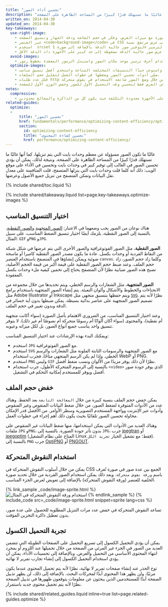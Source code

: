 ```yaml
---
title: "تحسين أداء الصور"
description: "غالبًا ما تكون الصور مسؤولة عن معظم وحدات بايت التي يتم تنزيلها، كما أنها غالبًا ما تستهلك قدرًا كبيرًا من المساحة الظاهرة على الصفحة."
written_on: 2014-04-30
updated_on: 2014-04-30
key-takeaways:
  use-right-image:
    - استخدم أفضل صورة مع ميزات العرض، وفكر في حجم الشاشة ودقة الجهاز وتنسيق الصفحة.
    - غير العنصر <code>background-image</code> في CSS للحصول على عرض مرتفع نسبة DPI باستخدام استعلامات الوسائط مع <code>min-resolution</code> و<code>-webkit-min-device-pixel-ratio</code>.
    - استخدم  srcset لتوفير صور عالية الدقة بالإضافة إلى صورة 1x في الترميز.
    - فكر جيدًا في تكاليف الأداء عند استخدام تقنيات لاستبدال صورة جافا سكريبت أو عند عرض صور عالية الدقة مضغوطة إلى حد كبير على الأجهزة ذات الدقة الأقل.
  avoid-images:
    - تجنب الصور قدر الإمكان، وجرب بدلاً من ذلك استغلال إمكانيات المتصفح من خلال استخدام أحرف ترميز موحد مكان الصور واستبدل الرموز المعقدة بخطوط رموز.
  optimize-images:
    - احذر الاختيار العشوائي لتنسيق الصورة، واستوعب جيدًا التنسيقات المختلفة المتاحة واستخدم أفضل تنسيق مناسب.
    - ضمِّن أدوات تحسين الصور وضغطها في خطوات العمل لتقليل حجم الملفات.
    - قلل عدد طلبات http من خلال وضع الصور شائعة الاستخدام في نقوش متحركة.
    - جرب تحميل الصور بعد تمريرها في العرض فقط لتحسين وقت التحميل الأول للصور وخفض الوزن الأول للصفحة.
notes:
  compressive:
    - توخ الحذر بشأن الأسلوب المضغوط نظرًا للتكاليف الزائدة التي يتسبب فيها بسبب الذاكرة وإلغاء الترميز.  يعد تغيير حجم الصور الكبيرة لتناسب الشاشات الصغيرة أمرًا مكلفًا وقد يتسبب في إزعاج خاصة على الأجهزة محدودة التكلفة حيث يكون كل من الذاكرة والمعالج محدودين.
related-guides:
  optimize:
  -
      title: "تحسين الصور"
      href: fundamentals/performance/optimizing-content-efficiency/optimize-encoding-and-transfer.html#image-optimization
      section:
        id: optimizing-content-efficiency
        title: "تحسين كفاءة المحتوى"
        href: performance/optimizing-content-efficiency/
---
```


<p class="intro">
  غالبًا ما تكون الصور مسؤولة عن معظم وحدات بايت التي يتم تنزيلها، كما أنها غالبًا ما تستهلك قدرًا كبيرًا من المساحة الظاهرة على الصفحة. ونتيجة لذلك، يمكن أن يؤدي تحسين الصور في الغالب إلى توفير كبير في وحدات بايت وتحسين في الأداء على موقع الويب: ذلك أنه كلما قلت وحدات بايت التي ينزلها المتصفح، قلت المنافسة على معدل نقل البيانات وتمكن المتصفح من تنزيل جميع الأصول وعرضها.
</p>

{% include shared/toc.liquid %}

{% include shared/takeaway.liquid list=page.key-takeaways.optimize-images %}

## اختيار التنسيق المناسب

هناك نوعان من الصور يجب وضعهما في الاعتبار: [الصور المتجهية](http://en.wikipedia.org/wiki/Vector_graphics) و[الصور النقطية](http://en.wikipedia.org/wiki/Raster_graphics). بالنسبة إلى الصور النقطية، يلزمك أيضًا اختيار تنسيق الضغط المناسب، على سبيل المثال: `GIF` و`PNG` و`JPG`.

**الصور النقطية**، مثل الصور الفوتوغرافية والصور الأخرى التي يتم عرضها في شكل شبكة من النقاط الفردية أو وحدات بكسل. عادة ما يكون مصدر الصور النقطية كاميرا أو ماسحة ضوئية ويمكن إنشاؤها في المتصفح باستخدام العنصر `canvas`.  وكلما زاد حجم الصور، زاد حجم الملف.  وعند ضبط حجم الصور النقطية على قيمة أكبر من قيمة الحجم الأصلية، تصبح هذه الصور ضبابية نظرًا لأن المتصفح يحتاج إلى تخمين كيفية ملء وحدات بكسل المفقودة.

**الصور المتجهية**، مثل الشعارات والرسم الخطي، ويتم تحديدها من خلال مجموعة من الانحناءات والخطوط والأشكال وألوان التعبئة. يتم إنشاء الصور المتجهية باستخدام برامج مثل Adobe Illustrator أو Inkscape ويتم حفظها بتنسيق متجهي مثل [`SVG`](http://css-tricks.com/using-svg/).  نظرًا لأنه يتم تصميم الصور المتجهية على عناصر بدائية بسيطة، يمكن ضبطها بدون أية خسائر في الدقة وبدون تغيير في حجم الملف.

وعند اختيار التنسيق المناسب، من الضروري الاهتمام بأصل الصورة (سواء أكانت متجهية أم نقطية)، والمحتوى (سواء أكان ألوانًا أم رسومًا متحركة أم نصوصًا أم غير ذلك). لا يتوفر تنسيق واحد يناسب جميع أنواع الصور، بل لكل ميزاته وعيوبه.

ويمكنك البدء بهذه الإرشادات عند اختيار التنسيق المناسب:

* استخدم `JPG` مع الصور الفوتوغرافية.
* استخدم `SVG` مع الصور المتجهية والرسومات الثابتة الملونة مثل الشعارات والرسم الخطي.
  وإذا لم يكن الرسم المتجهي متاحًا، فجرب استخدام WebP أو PNG.
* استخدم `PNG` وليس `GIF` نظرًا لأن ذلك يوفر مزيدًا من الألوان ونسب ضغط أفضل.
* بالنسبة إلى الرسوم المتحركة الأطول، جرب استخدام `<video>` الذي يوفر جودة صور أفضل ويوفر للمستخدم إمكانية التحكم في التشغيل.

## خفض حجم الملف

يمكن خفض حجم الملف بنسبة كبيرة من خلال `المعالجة التابعة` بعد الحفظ. وهناك عدد من الأدوات المتوفرة لضغط الصور، من خلال ضغط البيانات المنقوص وغير المنقوص وأدوات عبر الإنترنت وواجهة المستخدم التصويرية وسطر الأوامر.  من الأفضل قدر الإمكان محاولة تحسين الصور تلقائيًا بحيث يكون ذلك أهم إجراء في خطوات العمل.

وهناك العديد من الأدوات التي يمكن استخدامها، منها ضغط البيانات غير المنقوص على ملفات `JPG` و`PNG`، بدون تأثر جودة الصورة. بالنسبة إلى `JPG`، جرب [jpegtran](http://jpegclub.org/) أو [jpegoptim](http://freshmeat.net/projects/jpegoptim/) (المتاح على نظام التشغيل Linux فقط؛ مع تشغيل الخيار `تجريد الكل`). بالنسبة إلى `PNG` جرب [OptiPNG](http://optipng.sourceforge.net/) أو [PNGOUT](http://www.advsys.net/ken/util/pngout.htm).

## استخدام النقوش المتحركة

يمكن من خلال أسلوب النقوش المتحركة في CSS الجمع بين عدة صور في صورة تُعرف باسم `ورقة نقوش متحركة`. وبعد ذلك يمكن استخدام الصور الفردية من خلال تحديد صورة الخلفية للعنصر (ورقة النقوش المتحركة) بالإضافة إلى تعويض لعرض الجزء المناسب.

{% link_sample _code/image-sprite.html %}
<img src="img/sprite-sheet.png" class="center" alt="استخدام ورقة النقوش المتحركة في المثال">
{% endlink_sample %}
{% include_code src=_code/image-sprite.html snippet=sprite lang=css %}

تساعد النقوش المتحركة في خفض عدد مرات التنزيل المطلوبة للحصول على عدة صور، بدون تعطيل ذاكرة التخزين المؤقت.

## تجربة التحميل الكسول

يمكن أن يؤدي التحميل الكسول إلى تسريع التحميل على الصفحات الطويلة التي تتضمن العديد من الصور في الجزء غير المرئي من الصفحة من خلال تحميلها عند اللزوم أو بمجرد انتهاء المحتوى الأساسي من التحميل والعرض.  وبالإضافة إلى تحسينات الأداء، يمكن أن يؤدي استخدام التحميل الكسول إلى إنشاء تجارب تمرير لا نهائية.

توخ الحذر عند إنشاء صفحات تمرير لا نهائية، نظرًا لأنه يتم تحميل المحتوى عندما يكون مرئيًا، ولن يظهر هذا المحتوى أبدًا لمحركات البحث.  بالإضافة إلى ذلك، لن يظهر تذييل الصفحة أبدًا للمستخدمين الذين يبحثون عن معلومات يتوقعون ظهورها في تذييل الصفحة نظرًا لأنه يتم تحميل محتوى جديد باستمرار.

{% include shared/related_guides.liquid inline=true list=page.related-guides.optimize %}




